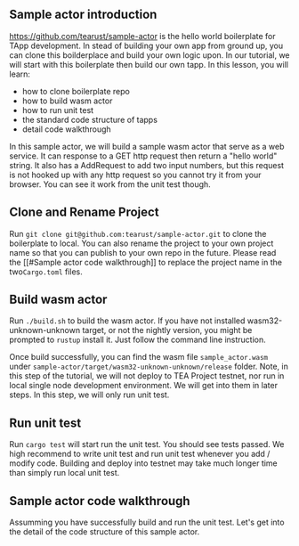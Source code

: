## Sample actor introduction

https://github.com/tearust/sample-actor is the hello world boilerplate for TApp development. In stead of building your own app from ground up, you can clone this boilderplace and build your own logic upon. In our tutorial, we will start with this boilerplate then build our own tapp. In this lesson, you will learn:
- how to clone boilerplate repo
- how to build wasm actor
- how to run unit test
- the standard code structure of tapps
- detail code walkthrough

In this sample actor, we will build a sample wasm actor that serve as a web service. It can response to a GET http request then return a "hello world" string. It also has a AddRequest to add two input numbers, but this request is not hooked up with any http request so you cannot try it from your browser. You can see it work from the unit test though.

## Clone and Rename Project

Run `git clone git@github.com:tearust/sample-actor.git` to clone the boilerplate to local. You can also rename the project to your own project name so that you can publish to your own repo in the future. Please read the [[#Sample actor code walkthrough]] to replace the project name in the two`Cargo.toml` files.

## Build wasm actor

Run `./build.sh` to build the wasm actor. If you have not installed wasm32-unknown-unknown target, or not the nightly version, you might be prompted to `rustup` install it. Just follow the command line instruction.

Once build successfully, you can find the wasm file `sample_actor.wasm` under `sample-actor/target/wasm32-unknown-unknown/release` folder. Note, in this step of the tutorial, we will not deploy to TEA Project testnet, nor run in local single node development environment. We will get into them in later steps. In this step, we will only run unit test.

## Run unit test

Run `cargo test` will start run the unit test. You should see tests passed. We high recommend to write unit test and run unit test whenever you add / modify code. Building and deploy into testnet may take much longer time than simply run local unit test.

## Sample actor code walkthrough

Assumming you have successfully build and run the unit test. Let's get into the detail of the code structure of this sample actor.
